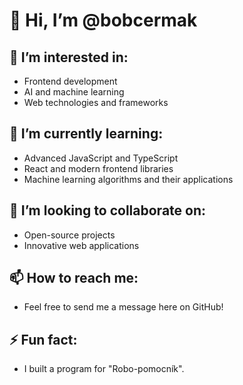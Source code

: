 # 👋 Hi, I’m @bobcermak

## 👀 I’m interested in:
- Frontend development
- AI and machine learning
- Web technologies and frameworks

## 🌱 I’m currently learning:
- Advanced JavaScript and TypeScript
- React and modern frontend libraries
- Machine learning algorithms and their applications

## 💞️ I’m looking to collaborate on:
- Open-source projects
- Innovative web applications

## 📫 How to reach me:
- Feel free to send me a message here on GitHub!

## ⚡ Fun fact:
- I built a program for "Robo-pomocník".

<!---
bobcermak/bobcermak is a ✨ special ✨ repository because its `README.md` (this file) appears on your GitHub profile.
You can click the Preview link to take a look at your changes.
--->
